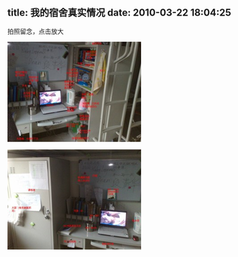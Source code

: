 title: 我的宿舍真实情况
date: 2010-03-22 18:04:25
---

拍照留念，点击放大

[![](/uploads/2010/03/2-300x225.jpg "2")](/uploads/2010/03/2-300x225.jpg)

[![](/uploads/2010/03/1-300x225.jpg "1")](/uploads/2010/03/1-300x225.jpg)